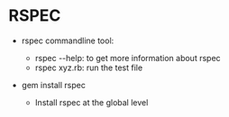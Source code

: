 RSPEC
======

+ rspec commandline tool:
    + rspec --help: to get more information about rspec
    + rspec xyz.rb: run the test file

+ gem install rspec
    + Install rspec at the global level

